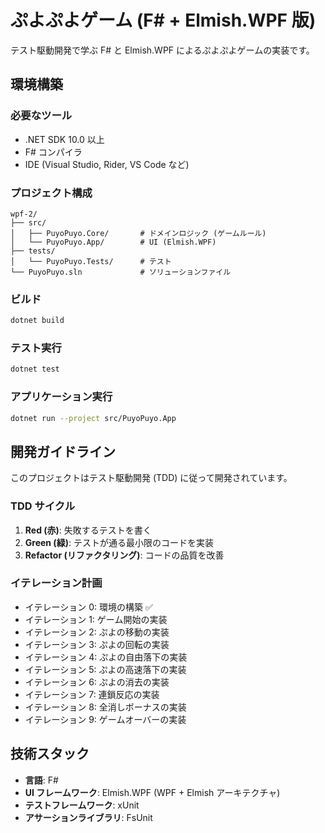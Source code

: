 # ぷよぷよゲーム (F# + Elmish.WPF 版)

テスト駆動開発で学ぶ F# と Elmish.WPF によるぷよぷよゲームの実装です。

## 環境構築

### 必要なツール

- .NET SDK 10.0 以上
- F# コンパイラ
- IDE (Visual Studio, Rider, VS Code など)

### プロジェクト構成

```
wpf-2/
├── src/
│   ├── PuyoPuyo.Core/       # ドメインロジック (ゲームルール)
│   └── PuyoPuyo.App/        # UI (Elmish.WPF)
├── tests/
│   └── PuyoPuyo.Tests/      # テスト
└── PuyoPuyo.sln             # ソリューションファイル
```

### ビルド

```bash
dotnet build
```

### テスト実行

```bash
dotnet test
```

### アプリケーション実行

```bash
dotnet run --project src/PuyoPuyo.App
```

## 開発ガイドライン

このプロジェクトはテスト駆動開発 (TDD) に従って開発されています。

### TDD サイクル

1. **Red (赤)**: 失敗するテストを書く
2. **Green (緑)**: テストが通る最小限のコードを実装
3. **Refactor (リファクタリング)**: コードの品質を改善

### イテレーション計画

- イテレーション 0: 環境の構築 ✅
- イテレーション 1: ゲーム開始の実装
- イテレーション 2: ぷよの移動の実装
- イテレーション 3: ぷよの回転の実装
- イテレーション 4: ぷよの自由落下の実装
- イテレーション 5: ぷよの高速落下の実装
- イテレーション 6: ぷよの消去の実装
- イテレーション 7: 連鎖反応の実装
- イテレーション 8: 全消しボーナスの実装
- イテレーション 9: ゲームオーバーの実装

## 技術スタック

- **言語**: F#
- **UI フレームワーク**: Elmish.WPF (WPF + Elmish アーキテクチャ)
- **テストフレームワーク**: xUnit
- **アサーションライブラリ**: FsUnit
